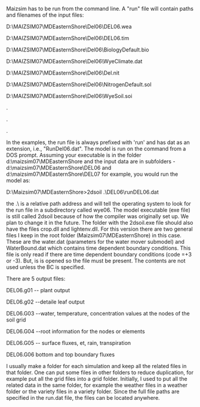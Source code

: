 
Maizsim has to be run from the command line. A "run" file will contain paths and filenames of the input files:

D:\MAIZSIM07\MDEasternShore\Del06\DEL06.wea

D:\MAIZSIM07\MDEasternShore\Del06\DEL06.tim

D:\MAIZSIM07\MDEasternShore\Del06\BiologyDefault.bio

D:\MAIZSIM07\MDEasternShore\Del06\WyeClimate.dat

D:\MAIZSIM07\MDEasternShore\Del06\Del.nit

D:\MAIZSIM07\MDEasternShore\Del06\NitrogenDefault.sol

D:\MAIZSIM07\MDEasternShore\Del06\WyeSoil.soi

.

.

.

In the examples, the run file is always prefixed with 'run' and has dat  as an extension, i.e., "RunDel06.dat". The model is run on the command from a DOS prompt. Assuming your executable is in the folder d:\maizsim07\MDEasternShore and the input data are in subfolders - d:\maizsim07\MDEasternShore\DEL06 and d:\maizsim07\MDEasternShore\DEL07 for example, you would run the model as:

D:\Maizsim07\MDEasternShore>2dsoil .\DEL06\runDEL06.dat

the .\ is a relative path address and will tell the operating system to look for the run file in a subdirectory called wye06. The model executable (exe file) is still called 2dsoil because of how the compiler was originally set up. We plan to change it in the future. The folder with the 2dsoil.exe file should also have the files crop.dll and lightenv.dll. For this version there are two general files I keep in the root folder (Maizsim07\MDEasternShore) in this case. These are the water.dat (parameters for the water mover submodel) and WaterBound.dat which contains time dependent boundary conditions. This file is only read if there are time dependent boundary conditions (code =+3 or -3). But, is is opened so the file must be present. The contents are not used unless the BC is specified. 


There are 5 output files:

DEL06.g01  -- plant output

DEL06.g02  --detaile leaf output

DEL06.G03  --water, temperature, concentration values at the nodes of the soil grid

DEL06.G04  --root information for the nodes or elements

DEL06.G05  -- surface fluxes, et, rain, transpiration

DEL06.G06  bottom and top boundary fluxes


I usually make a folder for each simulation and keep all the related files in that folder. One can put some files in other folders to reduce duplication, for example put all the grid files into a grid folder. Initially, I used to put all the related data in the same folder, for example the weather files in a weather folder or the variety files in a variety folder. Since the full file paths are specified in the run.dat file, the files can be located anywhere. 
